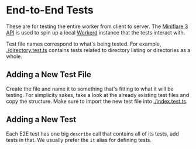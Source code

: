 # End-to-End Tests

These are for testing the entire worker from client to server.
The [Miniflare 3 API](https://latest.miniflare.dev) is used to spin up a local
[Workerd](https://github.com/cloudflare/workerd) instance that the tests interact with.

Test file names correspond to what's being tested. For example, [./directory.test.ts](./directory.test.ts)
contains tests related to directory listing or directories as a whole.

## Adding a New Test File

Create the file and name it to something that's fitting to what it will be testing.
For simplicity sakes, take a look at the already existing test files and copy the structure.
Make sure to import the new test file into [./index.test.ts](./index.test.ts).

## Adding a New Test

Each E2E test has one big `describe` call that contains all of its tests, add tests in that.
We usually prefer the `it` alias for defining tests.
